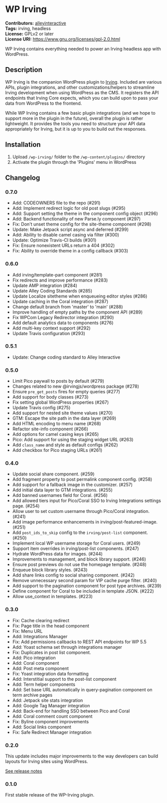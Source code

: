 # WP Irving #
**Contributors:** [alleyinteractive](https://profiles.wordpress.org/alleyinteractive/)  
**Tags:** irving, headless  
**License:** GPLv2 or later  
**License URI:** https://www.gnu.org/licenses/gpl-2.0.html  

WP Irving contains everything needed to power an Irving headless app with WordPress.

## Description ##

WP Irving is the companion WordPress plugin to [Irving](https://github.com/alleyinteractive/irving). Included are various APIs, plugin integrations, and other customizations/helpers to streamline Irving development when using WordPress as the CMS. It registers the API endpoints that Irving Core expects, which you can build upon to pass your data from WordPress to the frontend.

While WP Irving contains a few basic plugin integrations (and we hope to support more in the plugin in the future), overall the plugin is rather lightweight. It provides the tools you need to structure your API data appropriately for Irving, but it is up to you to build out the responses.

## Installation ##

1. Upload `/wp-irving/` folder to the `/wp-content/plugins/` directory
1. Activate the plugin through the 'Plugins' menu in WordPress

## Changelog ##

### 0.7.0 ###

* Add: CODEOWNERS file to the repo (#291)
* Add: Implement redirect logic for old post slugs (#295)
* Add: Support setting the theme in the component config object (#296)
* Add: Backend functionality of new Parse.ly component  (#297)
* Fix: Don't unset theme config for the site-theme component (#298)
* Update: Make Jetpack script async and deferred (#299)
* Add: Ability to disable camel casing via filter (#300)
* Update: Optimize Travis-CI builds (#301)
* Fix: Ensure nonexistent URLs return a 404 (#302)
* Fix: Ability to override theme in a config callback (#303)

### 0.6.0 ###

* Add irving/template-part component (#281)
* Fix redirects and improve performance (#283)
* Update AMP integration (#284)
* Update Alley Coding Standards (#285)
* Update Localize sitetheme when enqueueing editor styles (#286)
* Update caching in the Coral integration (#287)
* Change default branch from 'master' to 'main' (#288)
* Improve handling of empty paths by the component API (#289)
* Fix WPCom Legacy Redirector integration (#290)
* Add default analytics data to components (#276)
* Add multi-key context support (#292)
* Update Travis configuration (#293)

### 0.5.1 ###

* Update: Change coding standard to Alley Interactive

### 0.5.0 ###

* Limit Pico paywall to posts by default (#279)
* Changes related to new @irvingjs/wordpress package (#278)
* Ensure `pre_get_posts` fires for empty queries (#277)
* Add support for body classes (#273)
* Fix setting global WordPress properties (#267)
* Update Travis config (#275)
* Add support for nested site theme values (#270)
* GTM: Escape the site path in the data layer (#269)
* Add HTML encoding to menu name (#268)
* Refactor site-info component (#266)
* Add options for camel casing keys (#265)
* Pico: Add support for using the staging widget URL (#263)
* Add `class_name` and style as default configs (#262)
* Add checkbox for Pico staging URLs (#261)

### 0.4.0 ###

* Update social share component. (#259)
* Add fragment property to post permalink component config. (#258)
* Add support for a fallback image in the customizer. (#257)
* Add initial data layer to GTM integrations. (#255)
* Add banned usernames field for Coral. (#256)
* Add allowed tiers input for Pico/Coral SSO to Irving Integrations settings page. (#254)
* Allow user to set custom username through Pico/Coral integration. (#241)
* Add image performance enhancements in irving/post-featured-image. (#251)
* Add `post_ids_to_skip` config to the `irving/post-list` component. (#250)
* Implement local WP username storage for Coral users. (#249)
* Support item overrides in irving/post-list components. (#247)
* Hydrate WordPress data for images. (#244)
* Improvements to <head> management, and block library support. (#246)
* Ensure post previews do not use the homepage template. (#248)
* Enqueue block library styles. (#243)
* Add share links config to social sharing component. (#242)
* Remove unnecessary second param for VIP cache purge filter. (#240)
* Add support to the pagination component for post type archives. (#239)
* Define component for Coral to be included in template JSON. (#222)
* Allow use_context in templates. (#223)

### 0.3.0 ###
* Fix: Cache clearing redirect
* Fix: Page title in the head component
* Fix: Menu URL
* Add: Integrations Manager
* Fix: Add permissions callbacks to REST API endpoints for WP 5.5
* Add: Yoast schema set through integrations manager
* Fix: Duplicates in post list component.
* Add: Pico integration
* Add: Coral component
* Add: Post meta component
* Fix: Yoast integration data formatting
* Add: Interstitial support to the post-list component
* Add: Term helper components
* Add: Set base URL automatically in query-pagination component on term archive pages
* Add: Jetpack site stats integration
* Add: Google Tag Manager integration
* Add: Back-end for handling SSO between Pico and Coral
* Add: Coral comment count component
* Fix: Byline component improvements
* Add: Social links component
* Fix: Safe Redirect Manager integration

### 0.2.0 ###
This update includes major improvements to the way developers can build layouts for Irving sites using WordPress.

[See release notes](https://github.com/alleyinteractive/wp-irving/releases/tag/0.2.0)

### 0.1.0 ###
First stable release of the WP-Irving plugin.
